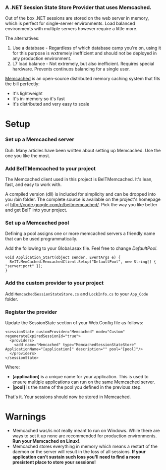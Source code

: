 ### A .NET Session State Store Provider that uses Memcached. 

Out of the box .NET sessions are stored on the web server in memory, which is perfect for single-server environments. Load balanced environments with multiple servers however require a little more.

The alternatives:

1. Use a database - Regardless of which database camp you're on, using it for this purpose is wxtremely inefficient and should not be deployed in any production environment.
2. L7 load balance - Not extremely, but also inefficient. Requires special hardware. Prevents continuos balancing for a single user.

[Memcached](http://memcached.org/) is an open-source distributed memory caching system that fits the bill perfectly:
- It's lightweight
- It's in-memory so it's fast
- It's distributed and very easy to scale

# Setup

### Set up a Memcached server

Duh. Many articles have been written about setting up Memcached. Use the one you like the most.

### Add BeITMemcached to your project

The Memcached client used in this project is BeITMemcached. It's lean, fast, and easy to work with. 

A compiled version (dll) is included for simplicity and can be dropped into you /bin folder. The complete source is available on the project's homepage at http://code.google.com/p/beitmemcached/. Pick the way you like better and get BeIT into your project.

### Set up a Memcached pool

Defining a pool assigns one or more memcached servers a friendly name that can be used programmatically.

Add the following to your Global.asax file. Feel free to change _DefaultPool_.

```
void Application_Start(object sender, EventArgs e) {
  BeIT.MemCached.MemcachedClient.Setup("DefaultPool", new String[] { "server:port" });
}
```

### Add the custom provider to your project

Add `MemcachedSessionStateStore.cs` and `LockInfo.cs` to your `App_Code` folder.

### Register the provider

Update the SessionState section of your Web.Config file as follows:

```
<sessionState customProvider="Memcached" mode="Custom" regenerateExpiredSessionId="true">
  <providers>
    <add name="Memcached" type="MemcachedSessionStateStore" ApplicationName="[application]" description="" pool="[pool]"/>
  </providers>
</sessionState>
```

Where:
- __[application]__ is a unique name for your application. This is used to ensure multiple applications can run on the same Memcached server.
- __[pool]__ is the name of the pool you defined in the previous step.

That's it. Your sessions should now be stored in Memcached.

# Warnings

* Memcached was/is not really meant to run on Windows. While there are ways to set it up none are recommended for production environments. __Run your Memcached on Linux!__.
* Memcached stores everything in memory which means a restart of the daemon or the server will result in the loss of all sessions. __If your application can't sustain such loss you'll need to find a more presistent place to store your sessions!__